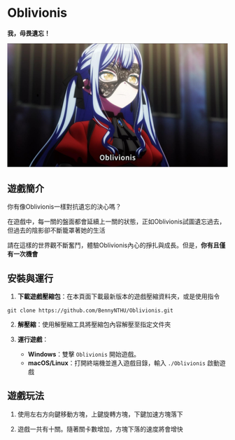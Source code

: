 # Oblivionis

**我，毋畏遺忘！**

![image](./media/image.jpeg)

## 遊戲簡介

你有像Oblivionis一樣對抗遺忘的決心嗎？

在遊戲中，每一關的盤面都會延續上一關的狀態，正如Oblivionis試圖遺忘過去，但過去的陰影卻不斷籠罩著她的生活

請在這樣的世界觀不斷奮鬥，體驗Oblivionis內心的掙扎與成長。但是，**你有且僅有一次機會**

## 安裝與運行

1. **下載遊戲壓縮包**：在本頁面下載最新版本的遊戲壓縮資料夾，或是使用指令

```shell
git clone https://github.com/BennyNTHU/Oblivionis.git
```

2. **解壓縮**：使用解壓縮工具將壓縮包內容解壓至指定文件夾

3. **運行遊戲**：
   - **Windows**：雙擊 `Oblivionis` 開始遊戲。
   - **macOS/Linux**：打開終端機並進入遊戲目錄，輸入 `./Oblivionis` 啟動遊戲

## 遊戲玩法

1. 使用左右方向鍵移動方塊，上鍵旋轉方塊，下鍵加速方塊落下

2. 遊戲一共有十關。隨著關卡數增加，方塊下落的速度將會增快

